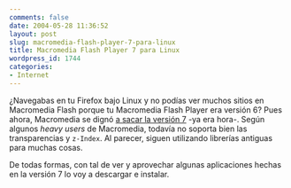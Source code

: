 ```yaml
---
comments: false
date: 2004-05-28 11:36:52
layout: post
slug: macromedia-flash-player-7-para-linux
title: Macromedia Flash Player 7 para Linux
wordpress_id: 1744
categories:
- Internet
---
```


¿Navegabas en tu Firefox bajo Linux y no podías ver muchos sitios en Macromedia Flash porque tu Macromedia Flash Player era versión 6? Pues ahora, Macromedia se dignó [a sacar la versión 7](http://www.macromedia.com/shockwave/download/download.cgi?P1_Prod_Version=ShockwaveFlash&#38;P2_Platform=Linux) -ya era hora-. Según algunos _heavy users_ de Macromedia, todavía no soporta bien las transparencias y `z-Index`. Al parecer, siguen utilizando librerías antiguas para muchas cosas.





De todas formas, con tal de ver y aprovechar algunas aplicaciones hechas en la versión 7 lo voy a descargar e instalar.




 
